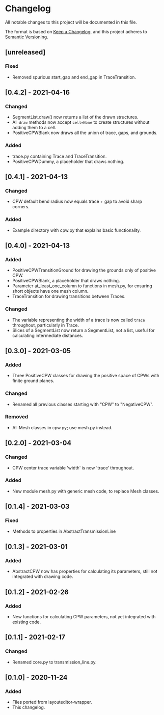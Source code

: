 # Changelog
All notable changes to this project will be documented in this file.

The format is based on [Keep a Changelog](https://keepachangelog.com/en/1.0.0/),
and this project adheres to [Semantic Versioning](https://semver.org/spec/v2.0.0.html).

## [unreleased]
### Fixed
- Removed spurious start_gap and end_gap in TraceTransition.

## [0.4.2] - 2021-04-16
### Changed
- SegmentList.draw() now returns a list of the drawn structures.
- All `draw` methods now accept `cell=None` to create structures without adding them to a cell.
- PositiveCPWBlank now draws all the union of trace, gaps, and grounds.

### Added
- trace.py containing Trace and TraceTransition.
- PositiveCPWDummy, a placeholder that draws nothing.

## [0.4.1] - 2021-04-13
### Changed
- CPW default bend radius now equals trace + gap to avoid sharp corners.

### Added
- Example directory with cpw.py that explains basic functionality.

## [0.4.0] - 2021-04-13
### Added
- PositiveCPWTransitionGround for drawing the grounds only of positive CPW.
- PositiveCPWBlank, a placeholder that draws nothing.
- Parameter at_least_one_column to functions in mesh.py, for ensuring short objects have one mesh column.
- TraceTransition for drawing transitions between Traces.

### Changed
- The variable representing the width of a trace is now called `trace` throughout, particularly in Trace.
- Slices of a SegmentList now return a SegmentList, not a list, useful for calculating intermediate distances.

## [0.3.0] - 2021-03-05
### Added
- Three PositiveCPW classes for drawing the positive space of CPWs with finite ground planes.

### Changed 
- Renamed all previous classes starting with "CPW" to "NegativeCPW".

### Removed
- All Mesh classes in cpw.py; use mesh.py instead.

## [0.2.0] - 2021-03-04
### Changed
- CPW center trace variable 'width' is now 'trace' throughout.

### Added
- New module mesh.py with generic mesh code, to replace Mesh classes.

## [0.1.4] - 2021-03-03
### Fixed
- Methods to properties in AbstractTransmissionLine

## [0.1.3] - 2021-03-01
### Added
- AbstractCPW now has properties for calculating its parameters, still not integrated with drawing code.

## [0.1.2] - 2021-02-26
### Added
- New functions for calculating CPW parameters, not yet integrated with existing code.

## [0.1.1] - 2021-02-17
### Changed
- Renamed core.py to transmission_line.py.

## [0.1.0] - 2020-11-24
### Added
- Files ported from layouteditor-wrapper.
- This changelog.